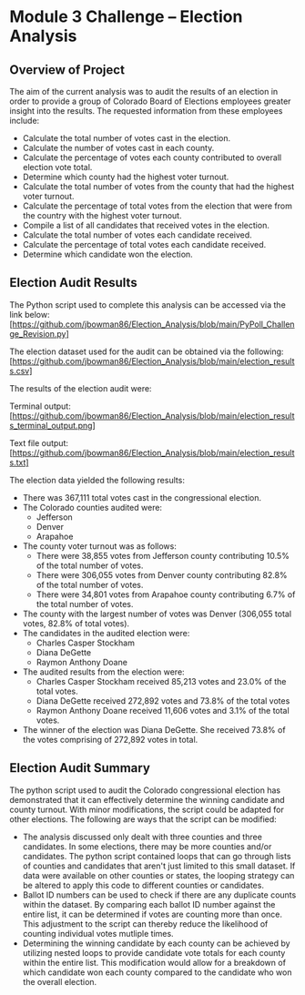 # Module 3 Challenge – Election Analysis 

## Overview of Project

The aim of the current analysis was to audit the results of an election in order to provide a group of Colorado Board of Elections employees greater insight into the results.  The requested information from these employees include:

-	Calculate the total number of votes cast in the election.
-	Calculate the number of votes cast in each county.
-	Calculate the percentage of votes each county contributed to overall election vote total.
-	Determine which county had the highest voter turnout.
-	Calculate the total number of votes from the county that had the highest voter turnout.
-	Calculate the percentage of total votes from the election that were from the country with the highest voter turnout.
-	Compile a list of all candidates that received votes in the election.
-	Calculate the total number of votes each candidate received.
-	Calculate the percentage of total votes each candidate received.
-	Determine which candidate won the election.

## Election Audit Results

The Python script used to complete this analysis can be accessed via the link below:
[https://github.com/jbowman86/Election_Analysis/blob/main/PyPoll_Challenge_Revision.py]

The election dataset used for the audit can be obtained via the following:
[https://github.com/jbowman86/Election_Analysis/blob/main/election_results.csv] 

The results of the election audit were:

Terminal output: [https://github.com/jbowman86/Election_Analysis/blob/main/election_results_terminal_output.png]

Text file output: [https://github.com/jbowman86/Election_Analysis/blob/main/election_results.txt]

The election data yielded the following results:

-	There was 367,111 total votes cast in the congressional election.
-	The Colorado counties audited were:
    - Jefferson
    - Denver
    - Arapahoe
-	The county voter turnout was as follows:
    -	There were 38,855 votes from Jefferson county contributing 10.5% of the total number of votes. 
    - There were 306,055 votes from Denver county contributing 82.8% of the total number of votes. 
    - There were 34,801 votes from Arapahoe county contributing 6.7% of the total number of votes.
-	The county with the largest number of votes was Denver (306,055 total votes, 82.8% of total votes).
-	The candidates in the audited election were:
    - Charles Casper Stockham
    - Diana DeGette
    - Raymon Anthony Doane
-	The audited results from the election were:
    - Charles Casper Stockham received 85,213 votes and 23.0% of the total votes.
    - Diana DeGette received 272,892 votes and 73.8% of the total votes
    - Raymon Anthony Doane received 11,606 votes and 3.1% of the total votes.
-	The winner of the election was Diana DeGette.  She received 73.8% of the votes comprising of 272,892 votes in total.

## Election Audit Summary

The python script used to audit the Colorado congressional election has demonstrated that it can effectively determine the winning candidate and county turnout.  With minor modifications, the script could be adapted for other elections.  The following are ways that the script can be modified:

-	The analysis discussed only dealt with three counties and three candidates.  In some elections, there may be more counties and/or candidates.  The python script contained loops that can go through lists of counties and candidates that aren't just limited to this small dataset.  If data were available on other counties or states, the looping strategy can be altered to apply this code to different counties or candidates.
-	Ballot ID numbers can be used to check if there are any duplicate counts within the dataset.  By comparing each ballot ID number against the entire list,  it can be determined if votes are counting more than once.  This adjustment to the script can thereby reduce the likelihood of counting individual votes mutliple times.
-	Determining the winning candidate by each county can be achieved by utilizing nested loops to provide candidate vote totals for each county within the entire list.  This modification would allow for a breakdown of which candidate won each county compared to the candidate who won the overall election. 

